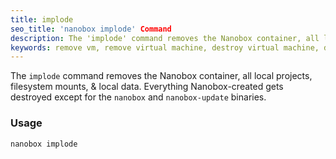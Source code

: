 ```yaml
---
title: implode
seo_title: 'nanobox implode' Command
description: The 'implode' command removes the Nanobox container, all local projects, filesystem mounts, and local data.
keywords: remove vm, remove virtual machine, destroy virtual machine, delete nanobox, remove nanobox
---
```


The `implode` command removes the Nanobox container, all local projects, filesystem mounts, & local data. Everything Nanobox-created gets destroyed except for the `nanobox` and `nanobox-update` binaries.

### Usage
```bash
nanobox implode
```
